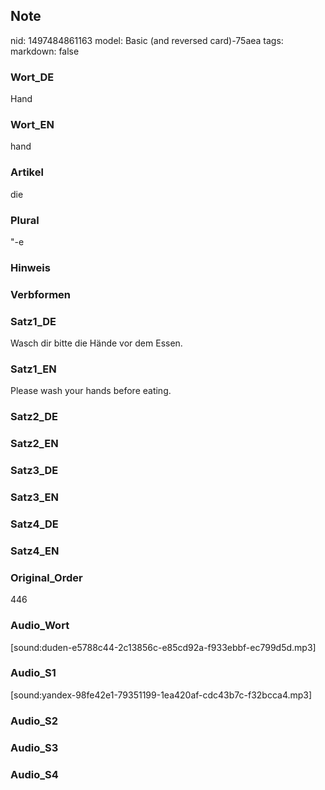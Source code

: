 ## Note
nid: 1497484861163
model: Basic (and reversed card)-75aea
tags: 
markdown: false

### Wort_DE
Hand

### Wort_EN
hand

### Artikel
die

### Plural
"-e

### Hinweis


### Verbformen


### Satz1_DE
Wasch dir bitte die Hände vor dem Essen.

### Satz1_EN
Please wash your hands before eating.

### Satz2_DE


### Satz2_EN


### Satz3_DE


### Satz3_EN


### Satz4_DE


### Satz4_EN


### Original_Order
446

### Audio_Wort
[sound:duden-e5788c44-2c13856c-e85cd92a-f933ebbf-ec799d5d.mp3]

### Audio_S1
[sound:yandex-98fe42e1-79351199-1ea420af-cdc43b7c-f32bcca4.mp3]

### Audio_S2


### Audio_S3


### Audio_S4

